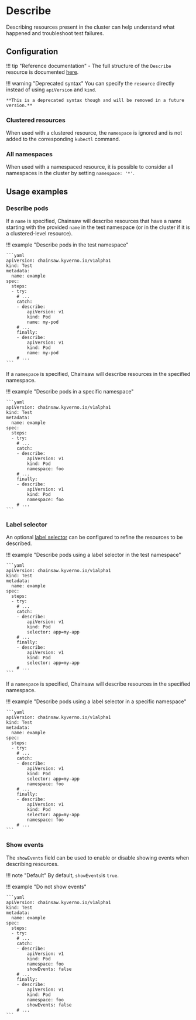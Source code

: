 # Describe

Describing resources present in the cluster can help understand what happened and troubleshoot test failures.

## Configuration

!!! tip "Reference documentation"
    - The full structure of the `Describe` resource is documented [here](../reference/apis/chainsaw.v1alpha1.md#chainsaw-kyverno-io-v1alpha1-Describe).

!!! warning "Deprecated syntax"
    You can specify the `resource` directly instead of using `apiVersion` and `kind`.
    
    **This is a deprecated syntax though and will be removed in a future version.**

### Clustered resources

When used with a clustered resource, the `namespace` is ignored and is not added to the corresponding `kubectl` command.

### All namespaces

When used with a namespaced resource, it is possible to consider all namespaces in the cluster by setting `namespace: '*'`.

## Usage examples

### Describe pods

If a `name` is specified, Chainsaw will describe resources that have a name starting with the provided `name` in the test namespace (or in the cluster if it is a clustered-level resource).

!!! example "Describe pods in the test namespace"

    ```yaml
    apiVersion: chainsaw.kyverno.io/v1alpha1
    kind: Test
    metadata:
      name: example
    spec:
      steps:
      - try:
        # ...
        catch:
        - describe:
            apiVersion: v1
            kind: Pod
            name: my-pod
        # ...
        finally:
        - describe:
            apiVersion: v1
            kind: Pod
            name: my-pod
        # ...
    ```

If a `namespace` is specified, Chainsaw will describe resources in the specified namespace.

!!! example "Describe pods in a specific namespace"

    ```yaml
    apiVersion: chainsaw.kyverno.io/v1alpha1
    kind: Test
    metadata:
      name: example
    spec:
      steps:
      - try:
        # ...
        catch:
        - describe:
            apiVersion: v1
            kind: Pod
            namespace: foo
        # ...
        finally:
        - describe:
            apiVersion: v1
            kind: Pod
            namespace: foo
        # ...
    ```

### Label selector

An optional [label selector](https://kubernetes.io/docs/concepts/overview/working-with-objects/labels/#label-selectors) can be configured to refine the resources to be described.

!!! example "Describe pods using a label selector in the test namespace"

    ```yaml
    apiVersion: chainsaw.kyverno.io/v1alpha1
    kind: Test
    metadata:
      name: example
    spec:
      steps:
      - try:
        # ...
        catch:
        - describe:
            apiVersion: v1
            kind: Pod
            selector: app=my-app
        # ...
        finally:
        - describe:
            apiVersion: v1
            kind: Pod
            selector: app=my-app
        # ...
    ```

If a `namespace` is specified, Chainsaw will describe resources in the specified namespace.

!!! example "Describe pods using a label selector in a specific namespace"

    ```yaml
    apiVersion: chainsaw.kyverno.io/v1alpha1
    kind: Test
    metadata:
      name: example
    spec:
      steps:
      - try:
        # ...
        catch:
        - describe:
            apiVersion: v1
            kind: Pod
            selector: app=my-app
            namespace: foo
        # ...
        finally:
        - describe:
            apiVersion: v1
            kind: Pod
            selector: app=my-app
            namespace: foo
        # ...
    ```

### Show events

The `showEvents` field can be used to enable or disable showing events when describing resources.

!!! note "Default"
    By default, `showEvents`is `true`.

!!! example "Do not show events"

    ```yaml
    apiVersion: chainsaw.kyverno.io/v1alpha1
    kind: Test
    metadata:
      name: example
    spec:
      steps:
      - try:
        # ...
        catch:
        - describe:
            apiVersion: v1
            kind: Pod
            namespace: foo
            showEvents: false
        # ...
        finally:
        - describe:
            apiVersion: v1
            kind: Pod
            namespace: foo
            showEvents: false
        # ...
    ```

